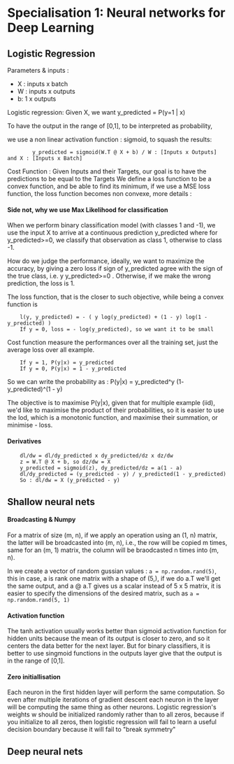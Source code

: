 # Specialisation 1: Neural networks for Deep Learning

## Logistic Regression

Parameters & inputs :
* X : inputs x batch
* W : inputs x outputs
* b: 1 x outputs

Logistic regression: Given X, we want y_predicted = P(y=1 | x)

To have the output in the range of [0,1], to be interpreted as probability, 

we use a non linear activation function : sigmoid, to squash the results:

			y_predicted = sigmoid(W.T @ X + b) / W : [Inputs x Outputs] and X : [Inputs x Batch]

Cost Function : Given Inputs and their Targets, our goal is to have the predictions to be equal to the Targets
We define a loss function to be a convex function, and be able to find its minimum, if we use a MSE loss function, the 
loss function becomes non convexe, more details :

#### Side not, why we use Max Likelihood for classification
When we perform binary classification model (with classes 1 and -1),  we use the input X to arrive at a continuous prediction y_predicted where for y_predicted>=0, we classify that observation as class 1, otherwise to class -1.

How do we judge the performance, ideally, we want to maximize the accuracy, by giving a zero loss if sign of y_predicted agree with the sign of the true class, i.e. y y_predicted>=0 . Otherwise, if we make the wrong prediction, the loss is 1.

The loss function, that is the closer to such objective, while being a convex function is 

		l(y, y_predicted) = - ( y log(y_predicted) + (1 - y) log(1 - y_predicted) )
		If y = 0, loss = - log(y_predicted), so we want it to be small

Cost function measure the performances over all the training set, just the average loss over all example.

		If y = 1, P(y|x) = y_predicted
		If y = 0, P(y|x) = 1 - y_predicted
So we can write the probability as : P(y|x) = y_predicted^y (1- y_predicted)^(1 - y)

The objective is to maximise P(y|x), given that for multiple example (iid), we'd like to maximise the product of their probabilities, so it is easier to use the lod, which is a monotonic function, and maximise their summation, or minimise - loss.


#### Derivatives

		dl/dw = dl/dy_predicted x dy_predicted/dz x dz/dw
		z = W.T @ X + b, so dz/dw = X
		y_predicted = sigmoid(z), dy_predicted/dz = a(1 - a)
		dl/dy_predicted = (y_predicted - y) / y_predicted(1 - y_predicted)
		So : dl/dw = X (y_predicted - y)

## Shallow neural nets

#### Broadcasting & Numpy

For a matrix of size (m, n), if we apply an operation using an (1, n) matrix, the latter will be broadcasted into (m, n), i.e., the row will be copied m times, same for an (m, 1) matrix, the column will be braodcasted n times into (m, n).

In we create a vector of random gussian values : `a = np.random.rand(5)`, this in case, a is rank one matrix with a shape of (5,), if we do a.T we'll get the same output, and a @ a.T gives us a scalar instead of 5 x 5 matrix, it is easier to specify the dimensions of the desired matrix, such as `a = np.random.rand(5, 1)`

#### Activation function
The tanh activation usually works better than sigmoid activation function for hidden units because the mean of its output is closer to zero, and so it centers the data better for the next layer. But for binary classifiers, it is better to use singmoid functions in the outputs layer give that the output is in the range of [0,1].

#### Zero initiallisation
Each neuron in the first hidden layer will perform the same computation. So even after multiple iterations of gradient descent each neuron in the layer will be computing the same thing as other neurons. Logistic regression's weights w should be initialized randomly rather than to all zeros, because if you initialize to all zeros, then logistic regression will fail to learn a useful decision boundary because it will fail to "break symmetry"

## Deep neural nets

